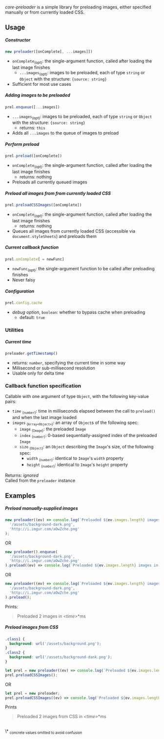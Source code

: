 *core-preloader* is a simple library for preloading images, either specified manually or from currently loaded CSS.

## Usage ##

##### Constructor #####
```JavaScript
new preloader([onComplete[, ...images]])
```
  * `onComplete`<sub>(opt)</sub>: the single-argument function, called after loading the last image finishes
    - `...images`<sub>(opt)</sub>: images to be preloaded, each of type `string` or `Object` with the structure: `{source: string}`
  * Sufficient for most use cases

##### Adding images to be preloaded #####
```JavaScript
prel.enqueue([...images])
```
  * `...images`<sub>(opt)</sub>: images to be preloaded, each of type `string` or `Object` with the structure: `{source: string}`
    - returns: `this`
  * Adds all `...images` to the queue of images to preload

##### Perform preload #####
```JavaScript
prel.preload([onComplete])
```
  * `onComplete`<sub>(opt)</sub>: the single-argument function, called after loading the last image finishes
    - returns: nothing
  * Preloads all currently queued images

##### Preload all images from from currently loaded CSS ######
```JavaScript
prel.preloadCSSImages([onComplete])
```
  * `onComplete`<sub>(opt)</sub>: the single-argument function, called after loading the last image finishes
    - returns: nothing
  * Queues all images from currently loaded CSS (accessible via `document.styleSheets`) and preloads them

##### Current callback function #####
```JavaScript
prel.onComplete[ = newFunc]
```
  * `newFunc`<sub>(opt)</sub>: the single-argument function to be called after preloading finishes
  * Never falsy

##### Configuration #####
```JavaScript
prel.config.cache
```
  * *debug option*, `boolean`: whether to bypass cache when preloading
    - default: `true`

### Utilities ###

##### Current time #####
```JavaScript
preloader.getTimestamp()
```
  * returns: `number`, specifying the current time in some way
  * Millisecond or sub-millisecond resolution
  * Usable only for delta time

### Callback function specification ###

Callable with one argument of type `Object`, with the following key-value pairs:
  * `time` <sub>(`number`)</sub>: time in milliseconds elapsed between the call to `preload()` and when the last image loaded
  * `images` <sub>(`Array<Object>`)</sub>: an array of `Object`s of the following spec:
    - `image` <sub>(`Image`)</sub>: the preloaded `Image` 
    - `index` <sub>(`number`)</sub>: 0-based sequentially-assigned index of the preloaded `Image`
    - `size` <sub>(`Object`)</sub>: an `Object` describing the `Image`'s size, of the following spec:
      * `width` <sub>(`number`)</sub>: identical to `Image`'s `width` property
      * `height` <sub>(`number`)</sub>: identical to `Image`'s `height` property

Returns: *ignored*  
Called from the `preloader` instance

## Examples ##
##### Preload manually-supplied images #####

```JavaScript
new preloader((ev) => console.log(`Preloaded ${ev.images.length} images in ${ev.time}ms`),
  '/assets/background-dark.png',
  'http://i.imgur.com/aOwZche.png'
);
```
OR
```JavaScript
new preloader().enqueue(
  '/assets/background-dark.png',
  'http://i.imgur.com/aOwZche.png'
).preload((ev) => console.log(`Preloaded ${ev.images.length} images in ${ev.time}ms`));
```
OR
```JavaScript
new preloader((ev) => console.log(`Preloaded ${ev.images.length} images in ${ev.time}ms`)).enqueue(
  '/assets/background-dark.png',
  'http://i.imgur.com/aOwZche.png'
).preload();
```
Prints:  
> Preloaded 2 images in *&lt;time&gt;*\*ms

##### Preload images from CSS #####

```CSS
.class1 {
  background: url('/assets/background.png');
}
.class2 {
  background: url('/assets/background-dank.png');
}
```
```JavaScript
let prel = new preloader((ev) => console.log(`Preloaded ${ev.images.length} images from CSS in ${ev.time}ms`));
prel.preloadCSSImages();
```
OR
```JavaScript
let prel = new preloader;
prel.preloadCSSImages((ev) => console.log(`Preloaded ${ev.images.length} images from CSS in ${ev.time}ms`));
```
Prints
> Preloaded 2 images from CSS in *&lt;time&gt;*\*ms
  
  <br />
\* <sub>concrete values omitted to avoid confusion</sub>

